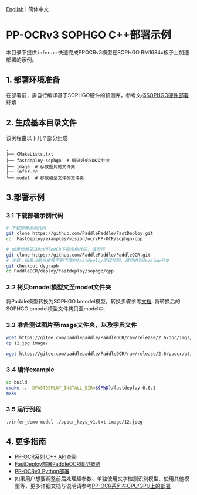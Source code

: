 [English](README_CN.md) | 简体中文
# PP-OCRv3 SOPHGO C++部署示例
本目录下提供`infer.cc`快速完成PPOCRv3模型在SOPHGO BM1684x板子上加速部署的示例。

## 1. 部署环境准备
在部署前，需自行编译基于SOPHGO硬件的预测库，参考文档[SOPHGO硬件部署环境](https://github.com/PaddlePaddle/FastDeploy/blob/develop/docs/cn/build_and_install#算能硬件部署环境)

## 2. 生成基本目录文件

该例程由以下几个部分组成
```text
.
├── CMakeLists.txt
├── fastdeploy-sophgo  # 编译好的SDK文件夹
├── image  # 存放图片的文件夹
├── infer.cc
└── model  # 存放模型文件的文件夹
```

## 3.部署示例

### 3.1 下载部署示例代码
```bash
# 下载部署示例代码
git clone https://github.com/PaddlePaddle/FastDeploy.git
cd  FastDeploy/examples/vision/ocr/PP-OCR/sophgo/cpp

# 如果您希望从PaddleOCR下载示例代码，请运行
git clone https://github.com/PaddlePaddle/PaddleOCR.git
# 注意：如果当前分支找不到下面的fastdeploy测试代码，请切换到develop分支
git checkout dygraph
cd PaddleOCR/deploy/fastdeploy/sophgo/cpp
```

### 3.2 拷贝bmodel模型文至model文件夹
将Paddle模型转换为SOPHGO bmodel模型，转换步骤参考[文档](../README.md). 将转换后的SOPHGO bmodel模型文件拷贝至model中.

### 3.3 准备测试图片至image文件夹，以及字典文件
```bash
wget https://gitee.com/paddlepaddle/PaddleOCR/raw/release/2.6/doc/imgs/12.jpg
cp 12.jpg image/

wget https://gitee.com/paddlepaddle/PaddleOCR/raw/release/2.6/ppocr/utils/ppocr_keys_v1.txt
```

### 3.4 编译example

```bash
cd build
cmake .. -DFASTDEPLOY_INSTALL_DIR=${PWD}/fastdeploy-0.0.3
make
```

### 3.5 运行例程

```bash
./infer_demo model ./ppocr_keys_v1.txt image/12.jpeg
```


## 4. 更多指南

- [PP-OCR系列 C++ API查阅](https://www.paddlepaddle.org.cn/fastdeploy-api-doc/cpp/html/namespacefastdeploy_1_1vision_1_1ocr.html)
- [FastDeploy部署PaddleOCR模型概览](../../)
- [PP-OCRv3 Python部署](../python)
- 如果用户想要调整前后处理超参数、单独使用文字检测识别模型、使用其他模型等，更多详细文档与说明请参考[PP-OCR系列在CPU/GPU上的部署](../../cpu-gpu/cpp/README.md)
